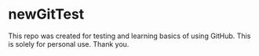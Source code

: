# newGitTest
This repo was created for testing and learning basics of using GitHub.
This is solely for personal use.
Thank you.
